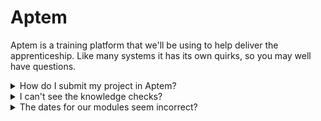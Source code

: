 # Aptem

Aptem is a training platform that we'll be using to help deliver the apprenticeship. Like many systems it has its own quirks, so you may well have questions.

<details markdown="1">
<summary markdown="1">
How do I submit my project in Aptem?
</summary>

[Watch our video](https://nextcloud.softwire.com/index.php/s/BNW5PbfQxA3cgfP) for a guide to submitting the project exercise within Aptem.
</details>

<details markdown="1">
<summary markdown="1">
I can't see the knowledge checks?
</summary>

If you're trying to open the knowledge checks and just seeing a blank screen, then you can:
* Try switching to an alternative browser, and see if that helps.
* Try leaving your browser tab open for several minutes - for some learners the Knowledge Checks are particularly slow to load.
If you still can't see any progress after 5 minutes then please reach out to us and we'll try to help.
</details>

<details markdown="1">
<summary markdown="1">
The dates for our modules seem incorrect?
</summary>

Unfortunately Aptem isn't very flexible once modules have been established, and tends to drift out of date, so don't worry if the module timings don't seem correct. If you're unsure of any timings, or think that those displayed in Aptem are causing problems then please get in touch with us.
</details>
